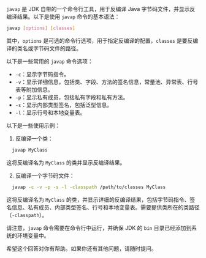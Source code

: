 `javap` 是 JDK 自带的一个命令行工具，用于反编译 Java 字节码文件，并显示反编译结果。以下是使用 `javap` 命令的基本语法：

```sh
javap [options] [classes]
```

其中，`options` 是可选的命令行选项，用于指定反编译的配置，`classes` 是要反编译的类名或字节码文件的路径。

以下是一些常用的 `javap` 命令选项：

- `-c`：显示字节码指令。
- `-v`：显示详细信息，包括类、字段、方法的签名信息，常量池、异常表、行号表等附加信息。
- `-p`：显示私有成员，包括私有字段和私有方法。
- `-s`：显示内部类型签名，包括泛型信息。
- `-l`：显示行号和本地变量表。

以下是一些使用示例：

1. 反编译一个类：

 ```sh
   javap MyClass
   ```

   这将反编译名为 `MyClass` 的类并显示反编译结果。

2. 反编译一个字节码文件：

 ```sh
   javap -c -v -p -s -l -classpath /path/to/classes MyClass
```

   这将反编译名为 `MyClass` 的类，并显示详细的反编译结果，包括字节码指令、签名信息、私有成员、内部类型签名、行号和本地变量表。需要提供类所在的类路径（`-classpath`）。

请注意，`javap` 命令需要在命令行中运行，并确保 JDK 的 `bin` 目录已经添加到系统的环境变量中。

希望这个回答对你有帮助。如果你还有其他问题，请随时提问。
